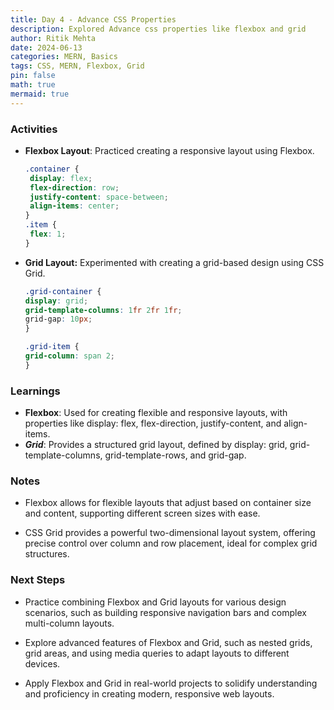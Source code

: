 ```yaml
---
title: Day 4 - Advance CSS Properties
description: Explored Advance css properties like flexbox and grid
author: Ritik Mehta
date: 2024-06-13
categories: MERN, Basics
tags: CSS, MERN, Flexbox, Grid
pin: false
math: true
mermaid: true
---
```


### Activities
- **Flexbox Layout**:
Practiced creating a responsive layout using Flexbox.

   ```css
  .container {
    display: flex;
    flex-direction: row;
    justify-content: space-between;
    align-items: center;
  }
  .item {
    flex: 1;
  }
  ```

- **Grid Layout:**
Experimented with creating a grid-based design using CSS Grid.

    ```css
    .grid-container {
    display: grid;
    grid-template-columns: 1fr 2fr 1fr;
    grid-gap: 10px;
    }

    .grid-item {
    grid-column: span 2;
    }
    ```

### Learnings

- **Flexbox**: Used for creating flexible and responsive layouts, with properties like display: flex, flex-direction, justify-content, and align-items.
- ***Grid***: Provides a structured grid layout, defined by display: grid, grid-template-columns, grid-template-rows, and grid-gap.

### Notes
- Flexbox allows for flexible layouts that adjust based on container size and content, supporting different screen sizes with ease.

- CSS Grid provides a powerful two-dimensional layout system, offering precise control over column and row placement, ideal for complex grid structures.

### Next Steps
- Practice combining Flexbox and Grid layouts for various design scenarios, such as building responsive navigation bars and complex multi-column layouts.

- Explore advanced features of Flexbox and Grid, such as nested grids, grid areas, and using media queries to adapt layouts to different devices.

- Apply Flexbox and Grid in real-world projects to solidify understanding and proficiency in creating modern, responsive web layouts.



